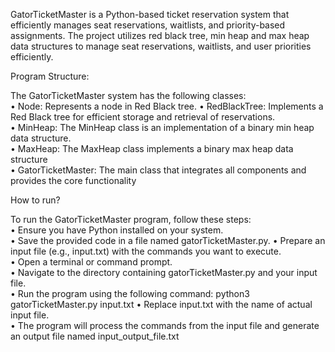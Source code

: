 GatorTicketMaster is a Python-based ticket reservation system that efficiently manages seat reservations, waitlists, and priority-based assignments. The project utilizes red black tree, min heap and max heap data structures to manage seat reservations, waitlists, and user priorities efficiently. 

Program Structure:  

The GatorTicketMaster system has the following classes:  
• Node: Represents a node in Red Black tree. 
• RedBlackTree: Implements a Red Black tree for efficient storage and retrieval of reservations.  
• MinHeap: The MinHeap class is an implementation of a binary min heap data structure.  
• MaxHeap: The MaxHeap class implements a binary max heap data structure  
• GatorTicketMaster: The main class that integrates all components and provides the core functionality 

How to run? 

 To run the GatorTicketMaster program, follow these steps:  
• Ensure you have Python installed on your system.  
• Save the provided code in a file named gatorTicketMaster.py. 
• Prepare an input file (e.g., input.txt) with the commands you want to execute.  
• Open a terminal or command prompt.  
• Navigate to the directory containing gatorTicketMaster.py and your input file.  
• Run the program using the following command: python3 gatorTicketMaster.py input.txt 
• Replace input.txt with the name of actual input file.  
• The program will process the commands from the input file and generate an output file named input_output_file.txt 
